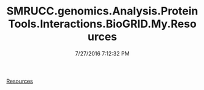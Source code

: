 ﻿---
title: SMRUCC.genomics.Analysis.ProteinTools.Interactions.BioGRID.My.Resources
date: 7/27/2016 7:12:32 PM
---

[Resources](T-SMRUCC.genomics.Analysis.ProteinTools.Interactions.BioGRID.My.Resources.Resources.html)
